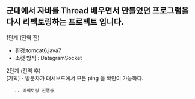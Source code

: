 <h2>군대에서 자바를 Thread 배우면서 만들었던 프로그램을 다시 리펙토링하는 프로젝트 입니다.</h2>

1단계 (전역 전)</br>
*  환경:tomcat6,java7</br>
*  소캣 방식 : DatagramSocket </br>
              

2단계 (전역 후)</br>
[기획] - 방문자가 대시보드에서 모든 ping 을 확인이 가능하다.
  
       .. 리펙토링 진행중
